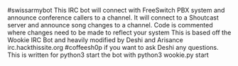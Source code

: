#swissarmybot
This IRC bot will connect with FreeSwitch PBX system and announce conference callers to a channel.
It will connect to a Shoutcast server and announce song changes to a channel.
Code is commented where changes need to be made to reflect your system
This is based off the Wookie IRC Bot and heavily modified by Deshi and Arisance
irc.hackthissite.org #coffeesh0p if you want to ask Deshi any questions.
This is written for python3 start the bot with python3 wookie.py start

